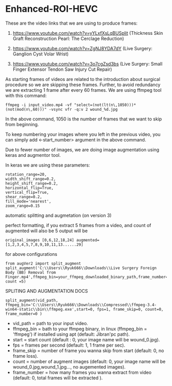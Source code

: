 # Enhanced-ROI-HEVC
These are the video links that we are using to produce frames:

1. https://www.youtube.com/watch?v=yYLxfXsLqBUSplit (Thickness Skin Graft Reconstruction Pearl: The Cerclage Reduction)

2. https://www.youtube.com/watch?v=ZgNJ8YDA7dY (Live Surgery: Ganglion Cyst Volar Wrist)

3. https://www.youtube.com/watch?v=3o7cgZsd3bs (Live Surgery: Small Finger Extensor Tendon Saw Injury Cut Repair)

As starting frames of videos are related to the introduction about surgical procedure so we are skipping these frames. Further, to avoid redundancy we are extracting 1 frame after every 60 frames. We are using ffmpeg tool with this command:

    ffmpeg -i input_video.mp4 -vf "select=(not(lt(n\,1050)))*(not(mod(n\,60)))" -vsync vfr -q:v 2 wound_%d.jpg
In the above command, 1050 is the number of frames that we want to skip from beginning.

To keep numbering your images where you left in the previous video, you can simply add <-start_number> argument in the above command.

Due to fewer number of images, we are doing image augmentation using keras and augmentor tool.

In keras we are using these parameters:

    rotation_range=20,
    width_shift_range=0.2,
    height_shift_range=0.2,
    horizontal_flip=True,
    vertical_flip=True,
    shear_range=0.2,
    fill_mode='nearest',
    zoom_range=0.15
    
    
automatic splitting and augmetation (on version 3)

perfect formatting, if you extract 5 frames from a video, and count of augmented will also be 5 
output will be 

    original_images [0,6,12,18,24] augmented=[1,2,3,4,5,7,8,9,10,11,13......29]

for above configurations

    from augVer2 import split_augment
    split_augment('C:\\Users\\Ryuk666\\Downloads\\Live Surgery Foreign Body (BB) Removal from   Finger.mp4',ffmpeg_bin=your_ffmpeg_downloaded_binary_path,frame_number=5, count =5)

SPLITING AND AUGMENTATION DOCS 
            
```split_augment(vid_path, ffmpeg_bin='C:\\Users\\Ryuk666\\Downloads\\Compressed\\ffmpeg-3.4-win64-static\\bin\\ffmpeg.exe',start=0, fps=1, frame_skip=0, count=0, frame_number=0 )```
            
 - vid_path = path to your input video.
 - ffmpeg_bin = bath to your ffmpeg binary, in linux (ffmpeg_bin = 'ffmpeg') if installed using apt (default: Jibran'pc path).
 - start = start count (default : 0, your image name will be wound_0.jpg).
 - fps = frames per second (default: 1, 1 frame per sec).
 - frame_skip = number of frame you wanna skip from start (default: 0, no frame loss).
 - count = number of augment images (default: 0,  your image name will be wound_0.jpg,wound_1.jpg..., no augemented images).
 - frame_number = how many frames you wanna extract from video (default: 0, total frames will be extracted ).


